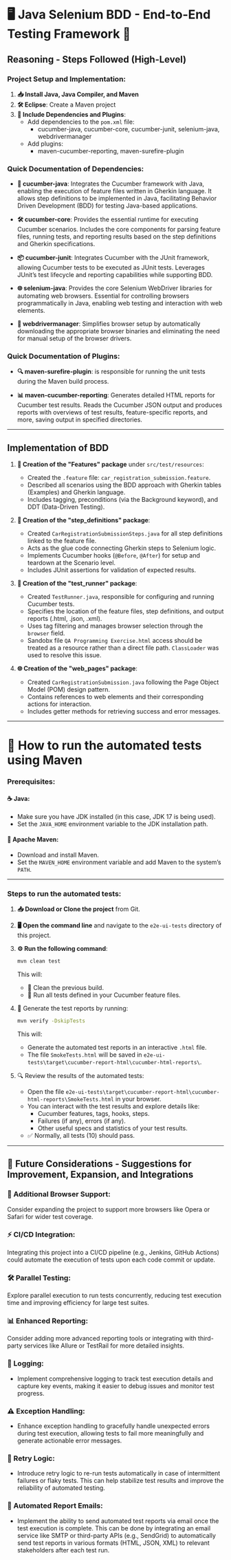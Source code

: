 # 🖥️ Java Selenium BDD - End-to-End Testing Framework 🚀

## Reasoning - Steps Followed (High-Level)

### Project Setup and Implementation:
1. **📥 Install Java, Java Compiler, and Maven**
2. **🛠️ Eclipse**: Create a Maven project
3. **📝 Include Dependencies and Plugins**: 
    - Add dependencies to the `pom.xml` file:
        - cucumber-java, cucumber-core, cucumber-junit, selenium-java, webdrivermanager
    - Add plugins:
        - maven-cucumber-reporting, maven-surefire-plugin

### Quick Documentation of Dependencies:

* **🍃 cucumber-java**: Integrates the Cucumber framework with Java, enabling the execution of feature files written in Gherkin language. It allows step definitions to be implemented in Java, facilitating Behavior Driven Development (BDD) for testing Java-based applications.

* **🛠️ cucumber-core**: Provides the essential runtime for executing Cucumber scenarios. Includes the core components for parsing feature files, running tests, and reporting results based on the step definitions and Gherkin specifications.

* **📦 cucumber-junit**: Integrates Cucumber with the JUnit framework, allowing Cucumber tests to be executed as JUnit tests. Leverages JUnit’s test lifecycle and reporting capabilities while supporting BDD.

* **🌐 selenium-java**: Provides the core Selenium WebDriver libraries for automating web browsers. Essential for controlling browsers programmatically in Java, enabling web testing and interaction with web elements.

* **🔧 webdrivermanager**: Simplifies browser setup by automatically downloading the appropriate browser binaries and eliminating the need for manual setup of the browser drivers.

### Quick Documentation of Plugins:

* **🔍 maven-surefire-plugin**: is responsible for running the unit tests during the Maven build process.
  
* **📊 maven-cucumber-reporting**: Generates detailed HTML reports for Cucumber test results. Reads the Cucumber JSON output and produces reports with overviews of test results, feature-specific reports, and more, saving output in specified directories.

---

## Implementation of BDD

1) **📂 Creation of the "Features" package** under `src/test/resources`:
   - Created the `.feature` file: `car_registration_submission.feature`.
   - Described all scenarios using the BDD approach with Gherkin tables (Examples) and Gherkin language.
   - Includes tagging, preconditions (via the Background keyword), and DDT (Data-Driven Testing).

2) **📜 Creation of the "step_definitions" package**:
   - Created `CarRegistrationSubmissionSteps.java` for all step definitions linked to the feature file.
   - Acts as the glue code connecting Gherkin steps to Selenium logic.
   - Implements Cucumber hooks (`@Before`, `@After`) for setup and teardown at the Scenario level.
   - Includes JUnit assertions for validation of expected results.

3) **🏃 Creation of the "test_runner" package**:
   - Created `TestRunner.java`, responsible for configuring and running Cucumber tests.
   - Specifies the location of the feature files, step definitions, and output reports (.html, .json, .xml).
   - Uses tag filtering and manages browser selection through the `browser` field.
   - Sandobx file `QA Programming Exercise.html` access should be treated as a resource rather than a direct file path. `ClassLoader` was used to resolve this issue.

4) **🌐 Creation of the "web_pages" package**:
   - Created `CarRegistrationSubmission.java` following the Page Object Model (POM) design pattern.
   - Contains references to web elements and their corresponding actions for interaction.
   - Includes getter methods for retrieving success and error messages.


---

# 🚀 How to run the automated tests using Maven

### Prerequisites:

#### ☕ Java:
- Make sure you have JDK installed (in this case, JDK 17 is being used).
- Set the `JAVA_HOME` environment variable to the JDK installation path.

#### 🔧 Apache Maven:
- Download and install Maven.
- Set the `MAVEN_HOME` environment variable and add Maven to the system’s `PATH`.


---

### Steps to run the automated tests:

1. **📥 Download or Clone the project** from Git.
2. **🖥️ Open the command line** and navigate to the `e2e-ui-tests` directory of this project.
3. **⚙️ Run the following command**:
   ```bash
   mvn clean test
   ```
   This will:
   - 🧹 Clean the previous build.
   - 🧪 Run all tests defined in your Cucumber feature files.

4. 📄 Generate the test reports by running:
   ```bash
   mvn verify -DskipTests
   ```
   This will:
   - Generate the automated test reports in an interactive `.html` file.
   - The file `SmokeTests.html` will be saved in `e2e-ui-tests\target\cucumber-report-html\cucumber-html-reports\`.

5. 🔍 Review the results of the automated tests:
   - Open the file `e2e-ui-tests\target\cucumber-report-html\cucumber-html-reports\SmokeTests.html` in your browser.
   - You can interact with the test results and explore details like:
     - Cucumber features, tags, hooks, steps.
     - Failures (if any), errors (if any).
     - Other useful specs and statistics of your test results.
   - ✅ Normally, all tests (10) should pass.

---

## 🔮 Future Considerations - Suggestions for Improvement, Expansion, and Integrations

### 🔧 Additional Browser Support:
Consider expanding the project to support more browsers like Opera or Safari for wider test coverage.

### ⚡ CI/CD Integration:
Integrating this project into a CI/CD pipeline (e.g., Jenkins, GitHub Actions) could automate the execution of tests upon each code commit or update.

### 🛠️ Parallel Testing:
Explore parallel execution to run tests concurrently, reducing test execution time and improving efficiency for large test suites.

### 📊 Enhanced Reporting:
Consider adding more advanced reporting tools or integrating with third-party services like Allure or TestRail for more detailed insights.

### 📜 Logging:
- Implement comprehensive logging to track test execution details and capture key events, making it easier to debug issues and monitor test progress.

### ⚠️ Exception Handling:
- Enhance exception handling to gracefully handle unexpected errors during test execution, allowing tests to fail more meaningfully and generate actionable error messages.

### 🔄 Retry Logic:
- Introduce retry logic to re-run tests automatically in case of intermittent failures or flaky tests. This can help stabilize test results and improve the reliability of automated testing.

### 📧 Automated Report Emails:
- Implement the ability to send automated test reports via email once the test execution is complete. This can be done by integrating an email service like SMTP or third-party APIs (e.g., SendGrid) to automatically send test reports in various formats (HTML, JSON, XML) to relevant stakeholders after each test run.
